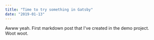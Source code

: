 ```yaml
---
title: "Time to try something in Gatsby"
date: "2019-01-13"
---
```


Awww yeah. First markdown post that I've created in the demo project. Woot woot.